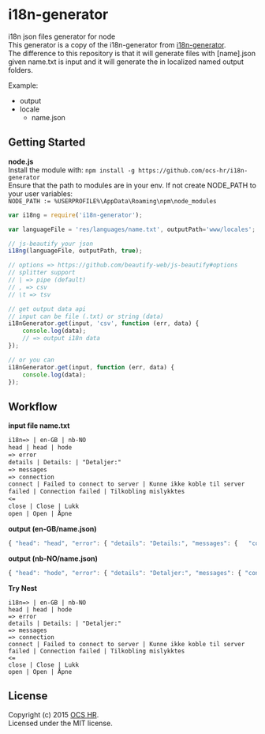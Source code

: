 # i18n-generator 

i18n json files generator for node  
This generator is a copy of the i18n-generator from [i18n-generator](https://github.com/huei90/i18n-generator).  
The difference to this repository is that it will generate files with [name].json given name.txt is input and it will generate the in localized named output folders.  

Example:

* output   
 * locale  
      * name.json

## Getting Started

**node.js**  
Install the module with: `npm install -g https://github.com/ocs-hr/i18n-generator`  
Ensure that the path to modules are in your env. 
If not create NODE_PATH to your user variables:  
`NODE_PATH := %USERPROFILE%\AppData\Roaming\npm\node_modules`


```javascript
var i18ng = require('i18n-generator');

var languageFile = 'res/languages/name.txt', outputPath='www/locales';

// js-beautify your json 
i18ng(languageFile, outputPath, true);

// options => https://github.com/beautify-web/js-beautify#options
// splitter support
// | => pipe (default)
// , => csv
// \t => tsv

// get output data api
// input can be file (.txt) or string (data)
i18nGenerator.get(input, 'csv', function (err, data) {
    console.log(data);
    // => output i18n data
});

// or you can
i18nGenerator.get(input, function (err, data) {
	console.log(data);
});
```

## Workflow

**input file name.txt**
```txt
i18n=> | en-GB | nb-NO 
head | head | hode 
=> error 
details | Details: | "Detaljer:"
=> messages
=> connection
connect | Failed to connect to server | Kunne ikke koble til server
failed | Connection failed | Tilkobling mislykktes
<=
close | Close | Lukk 
open | Open | Åpne
```

**output (en-GB/name.json)**
```js
{ "head": "head", "error": { "details": "Details:",	"messages": {	"connection": {	"connect": "Failed to connect to server",	"failed": "Connection failed"	}	}	},	"close": "Close",	"open": "Open"}
```
**output (nb-NO/name.json)**
```js
{ "head": "hode", "error": { "details": "Detaljer:", "messages": { "connection": { "connect": "Kunne ikke koble til server", "failed": "Tilkobling mislykktes" } } }, "close": "Lukk", "open": "Åpne"}
```

**Try Nest**
```
i18n=> | en-GB | nb-NO 
head | head | hode 
=> error 
details | Details: | "Detaljer:"
=> messages
=> connection
connect | Failed to connect to server | Kunne ikke koble til server
failed | Connection failed | Tilkobling mislykktes
<=
close | Close | Lukk 
open | Open | Åpne
```

## License
Copyright (c) 2015 [OCS HR](https://github.com/ocs-hr).  
Licensed under the MIT license.
